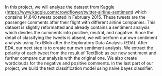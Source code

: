 In this project, we will analyze the dataset from Kaggle (https://www.kaggle.com/crowdflower/twitter-airline-sentiment) which contains 14,640 tweets posted in February 2015. These tweets are the passenger comments after their flight with different airline companies. This dataset is slightly reformatted and already contains a sentiment analysis which divides the comments into positive, neutral, and nagative. Since the detail of classifying the tweets is absent, we will perform our own sentiment analysis using TextBlob after the Exploratory Data Analysis (EDA). After EDA, our next step is to create our own sentiment analysis. We extract the polarity of each tweet from the result of TextBlob as our new sentiment and further compare our analysis with the original one. We also create wordclouds for the negative and positive comments. In the last part of our project, we build the text classification model using naive bayes classifier.
